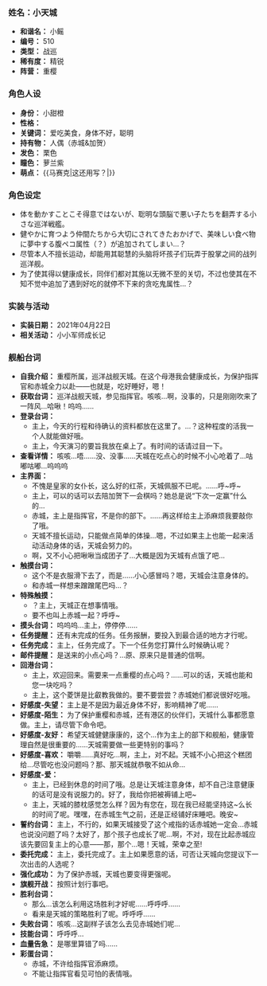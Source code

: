 ### 姓名：小天城
* **和谐名：** 小鳐
* **编号：** 510
* **类型：** 战巡
* **稀有度：** 精锐
* **阵营：** 重樱


### 角色人设
* **身份：** 小甜橙
* **性格：** 
* **关键词：** 爱吃美食，身体不好，聪明
* **持有物：** 人偶（赤城&加贺）
* **发色：** 栗色
* **瞳色：** 萝兰紫
* **萌点：** {{马赛克|这还用写？|}}


### 角色设定
* 体を動かすことこそ得意ではないが、聡明な頭脳で悪い子たちを翻弄する小さな巡洋戦艦。
* 健やかに育つよう仲間たちから大切にされてきたおかげで、美味しい食べ物に夢中する腹ペコ属性（？）が追加されてしまい…？
* 尽管本人不擅长运动，却能用其聪慧的头脑将坏孩子们玩弄于股掌之间的战列巡洋舰。
* 为了使其得以健康成长，同伴们都对其施以无微不至的关切，不过也使其在不知不觉中追加了遇到好吃的就停不下来的贪吃鬼属性…？


### 实装与活动
* **实装日期：** 2021年04月22日
* **相关活动：** 小小军师成长记


### 舰船台词
* **自我介绍：** 重樱所属，巡洋战舰天城。在这个母港我会健康成长，为保护指挥官和赤城全力以赴——也就是，吃好睡好，嗯！
* **获取台词：** 巡洋战舰天城，参见指挥官。咳咳…啊，没事的，只是刚刚吹来了一阵风…哈啾！呜呜……
* **登录台词：**
  * 主上，今天的行程和待确认的资料都放在这里了。…？这种程度的活我一个人就能做好哦。
  * 主上，今天演习的要旨我放在桌上了。有时间的话请过目一下。
* **查看详情：** 咳咳…唔……没、没事……天城在吃点心的时候不小心呛着了…咕嘟咕嘟…呜呜呜
* **主界面：**
  * 不愧是皇家的女仆长，这么好的红茶，天城佩服不已呢。……呼~呼~
  * 主上，可以的话可以去陪加贺下一会棋吗？她总是说“下次一定赢”什么的…
  * 赤城，主上是指挥官，不是你的部下。……再这样给主上添麻烦我要敲你了哦。
  * 天城不擅长运动，只能做点简单的体操…嗯，不过如果主上也能一起来活动活动身体的话，天城会努力的。
  * 啊，又不小心把啾啾当成团子了…大概是因为天城有点饿了吧…
* **触摸台词：**
  * 这个不是衣服滑下去了，而是……小心感冒吗？嗯，天城会注意身体的。
  * 和赤城一样想来蹭蹭尾巴吗…？
* **特殊触摸：**
  * ？主上，天城正在想事情哦。
  * 要不也叫上赤城一起？呼呼~
* **摸头台词：** 呜呜呜…主上，停停停……
* **任务提醒：** 还有未完成的任务。任务报酬，要投入到最合适的地方才行呢。
* **任务完成：** 主上，任务完成了。下一个任务您打算什么时候确认呢？
* **邮件提醒：** 是送来的小点心吗？…原、原来只是普通的信啊。
* **回港台词：**
  * 主上，欢迎回来。需要来一点重樱的点心吗？……可以的话，天城也能和您一块吃吗？
  * 主上，这个菱饼是比叡教我做的。要不要尝尝？赤城她们都说很好吃哦。
* **好感度-失望：** 主上是不是因为最近身体不好，影响精神了呢……
* **好感度-陌生：** 为了保护重樱和赤城，还有港区的伙伴们，天城什么事都愿意做。主上，请尽管下命令吧。
* **好感度-友好：** 希望天城健健康康的，这个…作为主上的部下和舰船，健康管理自然是很重要的……天城需要做一些更特别的事吗？
* **好感度-喜欢：** 嚼嚼……真好吃…啊，主上，对不起。天城不小心把这个糕团给…尽管吃也没问题吗？那、那天城就恭敬不如从命…
* **好感度-爱：**
  * 主上，已经到休息的时间了哦。总是让天城注意身体，却不自己注意健康的话可是没有说服力的。好了，我给你把被褥铺上吧~
  * 主上，天城的膝枕感觉怎么样？因为有您在，现在我已经能坚持这~么长的时间了呢。嘿嘿，在赤城生气之前，还是正经铺好床睡吧。晚安~
* **誓约台词：** 主上，不行的，如果天城接受了这个戒指的话赤城她一定会…赤城也说没问题了吗？太好了，那个孩子也成长了呢…啊，不对，现在比起赤城应该先要回复主上的心意——那，那个…嗯！天城，荣幸之至!
* **委托完成：** 主上，委托完成了。主上如果愿意的话，可否让天城向您提议下一次出击的人选呢？
* **强化成功：** 为了保护赤城，天城也要变得更强呢。
* **旗舰开战：** 按照计划行事吧。
* **胜利台词：**
  * 那么…该怎么利用这场胜利才好呢……呼呼呼……
  * 看来是天城的策略胜利了呢。呼呼呼……
* **失败台词：** 咳咳…这副样子该怎么去见赤城她们呢…
* **技能台词：** 呼呼呼…
* **血量告急：** 是哪里算错了吗……
* **彩蛋台词：**
  * 赤城，不许给指挥官添麻烦。
  * 不能让指挥官看见可怕的表情哦。

